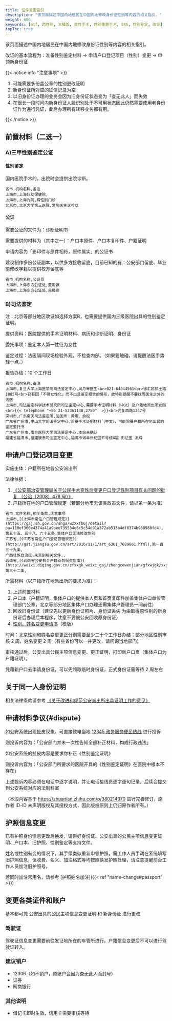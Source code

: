 ```yaml
---
title: 证件变更指引
description: "该页面描述中国内地居民在中国内地修改身份证性别等内容的相关指引。"
weight: 600
keywords: [mtf, 跨性别, 木桶饭, 变性手术, 性别重置手术, SRS, 性别鉴定, 改证]
topToc: true
---
```


该页面描述中国内地居民在中国内地修改身份证性别等内容的相关指引。

改证的基本流程为：准备性别鉴定材料 → 申请户口登记项目（性别）变更 → 申领新身份证

{{< notice info "注意事项" >}}

1. 可能需要多份盖公章的性别更改证明
1. 新身份证所对应的征信记录为空
1. 以旧身份证办理的业务会因为旧身份证状态变为「查无此人」而失效
1. 在很长一段时间内新身份证人脸识别处于不可用状态因此仍然需要使用老身份证作为通行凭证，此后办理所有转移业务都有用。

{{< /notice >}}

## 前置材料（二选一）

### A)三甲性别鉴定公证

#### 性别鉴定

国内医院手术的，出院时会提供出院诊断。

```csv
省市,机构名称,备注
上海市,上海妇幼保健院,
上海市,上海九院,跨性别门诊
北京市,北京大学第三医院,常旭医生说可以
```

<!--不受理：
上海市,上海长海医院虹口分院
浙江省杭州市,浙江大学医学院附属第二医院（滨江院区）泌尿外科
-->

#### 公证

需要公证的文件为：诊断证明书

需要提供的材料为（其中之一）：户口本原件、户口本复印件、户籍证明

申请内容为「影印件与原件相符，原件属实」的公证书

建议制作多份公证副本，以供多方接收留底，目前已知的有：公安部门留底、毕业前修改学籍以提供校方留底等

```csv
省市,机构名称,公证员
上海市,上海东方公证处,董雨婷
上海市,上海东方公证处,吕臻卿
```

### B)司法鉴定

注：北京等部分地区改证如选择方案B，也需要提供国内三级医院出具的性别鉴定证明。

提供资料：医院提供的手术证明材料、病历和诊断证明、身份证

委托事项：鉴定本人第一性征为女性

鉴定过程：法医隔间现场检验外观，不检查内部。（如果要触碰，请提醒法医手势轻一点。）

报告办结：10 个工作日

```csv
省市,机构名称,备注
上海市,复旦大学上海医学院司法鉴定中心,周月琴医生<br>021-64044561<br>徐汇区斜土路1885号<br>已有因「不够女性化」而不出具鉴定报告的情形，故特别提醒不要找周医生之外的法医
上海市,司法鉴定科学技术研究所司法鉴定中心,需要手术证明材料（中文）及户籍地派出所发函<br>{{< telephone "+86 21-52361148,2750"  >}}<br>光复西路1347号
深圳市,广东南天司法鉴定所,法医师：黄炬、余松
广东省广州市,中山大学司法鉴定中心,需要手术证明材料（中文），可能需要户籍所在地出具的鉴定委托书
广东省广州市,南方医科大学司法鉴定中心,本站未确认
福建省福清市,福建康泰司法鉴定中心,福清市诚丰世纪园五号楼4层 彭法医 友跨
```

## 申请户口登记项目变更

实施主体：户籍所在地各公安派出所

法律依据：

1. [《公安部治安管理局关于公民手术变性后变更户口登记性别项目有关问题的批复 （公治〔2008〕478 号）》](https://github.com/mtf-wiki/legal-spec/blob/2008-10-23/Hukou.md)
1. 户籍所在地的户口管理规定（若部分地市无该类政策文件，请以第一条为准）

```csv
省市,文件名称,相关条款,注意事项
上海市,[《上海市常住户口管理规定》](https://gaj.sh.gov.cn/shga/wzXxfbGj/detail?pa=110ef360e4374a41a9bee739534e6c5c54d01a372ab513b4df6374b968980fd4),第五十五、五十八、六十五条,集体户口无法修改性别
江苏省,[《江苏省常住户口登记管理规定》](http://gat.jiangsu.gov.cn/art/2016/11/1/art_6361_7689661.html),第一百三十九条,
广西壮族自治区,未查到相关文件,,
云南省,[《云南省公安机关户籍业务服务指南》](http://weixi.diqing.gov.cn/zfxxgk_weixi_gaj/zhengcewenjian/gfxwjgk/xxgfxwj/xxgfxwjk/202101/20210101_159792.html),第三十二条,
```

所需材料（以户籍所在地派出所的要求为准）：

1. 上述前置材料
1. 户口本（户籍证明，集体户口的提供本人页和首页复印件加盖集体户口单位管理部门公章，北京等部分地区集体户口办理还需集体户管理员一同前往）
1. 回收旧身份证（建议先以更新身份证照片、身份证丢失 为由取得原性别的新身份证后办理后本程序，注意不要被公安回收原身份证）
1. [性别、姓名变更申请书](../apply-for-changes.pdf)（模版）

时间：北京性别和姓名变更更正分别需要至少二十个工作日办结；部分地区性别审核 2 周，姓名变更 2 周（有些省份可以一并更改，请问询当地部门）

审核通过后，公安出具公民主项信息变更、更正证明，打印新户口页（集体户口为户籍证明）。

凭藉新户口去申请身份证，可以先领取临时身份证，正式身份证需等待 2 周左右

## 关于同一人身份证明

相关法律条款请参考 [《关于改进和规范公安派出所出具证明工作的意见》](http://www.gov.cn/xinwen/2016-08/11/content_5098821.htm)

## 申请材料争议{#dispute}

如公安系统出现扯皮现象，可直接致电当地 [12345 政务服务便民热线](https://baike.baidu.com/item/12345) 进行投诉

则投诉内容为：「公安部门并未一次性告知全部补正材料，构成行政违法」

如公安系统的扯皮内容是要求你补正《性别鉴定证明》

则投诉内容为：「公安部门所要求的医院开具的《性别鉴定证明》在医院中根本不存在」

上述投诉内容必须在电话中逐字说明，并让电话接线员逐字逐句记录，后续会提交到公安系统对应的法制科室

（本段内容基于 <https://zhuanlan.zhihu.com/p/380214370> 进行完善修订，原作者 ID-ID 未声明版权及其授权方式，因此版权原则上仍归原作者所有。）

## 护照信息变更

已有护照身份信息更改后换发，请带好身份证、公安出具的公民主项信息变更证明、户口本、旧护照、性别鉴定等支持文件。

姓名或性别有变的情况下，其手续类似重新申领护照，需工作人员手动在系统填写旧护照信息，但收费、名义、加注格式等均按照换发护照处理，请注意提醒前台工作人员加注旧护照号。

若同时加注常用名，请参考 [护照姓名加注]({{< ref "name-change#passport" >}})

## 变更各类证件和账户

基本都可凭 公安出具的公民主项信息变更证明 和 新身份证 进行更改

### 驾驶证

驾驶证信息变更需要前往发证地所在的车管所进行。户籍信息变更后不可以进行驾驶证转入。

### 建议销户

- 12306（如不销户，原账户会因为查无此人而封号）
- 证券
- 网商银行

### 其他说明

- 借记卡即时生效，信用卡需要审核等待
